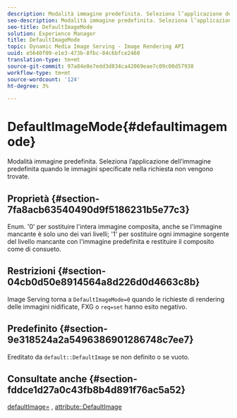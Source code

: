 ```yaml
---
description: Modalità immagine predefinita. Seleziona l’applicazione dell’immagine predefinita quando le immagini specificate nella richiesta non vengono trovate.
seo-description: Modalità immagine predefinita. Seleziona l’applicazione dell’immagine predefinita quando le immagini specificate nella richiesta non vengono trovate.
seo-title: DefaultImageMode
solution: Experience Manager
title: DefaultImageMode
topic: Dynamic Media Image Serving - Image Rendering API
uuid: e5640f09-e1e3-473b-8fbc-84c6bfce2460
translation-type: tm+mt
source-git-commit: 97a84e8e7edd3d834ca42069eae7c09c00d57938
workflow-type: tm+mt
source-wordcount: '124'
ht-degree: 3%

---
```



# DefaultImageMode{#defaultimagemode}

Modalità immagine predefinita. Seleziona l’applicazione dell’immagine predefinita quando le immagini specificate nella richiesta non vengono trovate.

## Proprietà {#section-7fa8acb63540490d9f5186231b5e77c3}

Enum. &#39;0&#39; per sostituire l&#39;intera immagine composita, anche se l&#39;immagine mancante è solo uno dei vari livelli; &#39;1&#39; per sostituire ogni immagine sorgente del livello mancante con l&#39;immagine predefinita e restituire il composito come di consueto.

## Restrizioni {#section-04cb0d50e8914564a8d226d0d4663c8b}

Image Serving torna a `DefaultImageMode=0` quando le richieste di rendering delle immagini nidificate, FXG o `req=set` hanno esito negativo.

## Predefinito {#section-9e318524a2a5496386901286748c7ee7}

Ereditato da `default::DefaultImage` se non definito o se vuoto.

## Consultate anche {#section-fddce1d27a0c43fb8b4d891f76ac5a52}

[defaultImage=](../../../../../is-api/image-catalog/image-serving-api-ref/c-image-catalog-reference/c-attributes-reference/r-is-cat-defaultimage.md#reference-8e9900e129f54ed68462a3c2fc3bc433) ,  [attribute::DefaultImage](../../../../../is-api/http-ref/image-serving-api-ref/c-http-protocol-reference/c-command-reference/r-is-http-defaultimage.md#reference-209aa6ce830f490483412eb26af67fd2)
